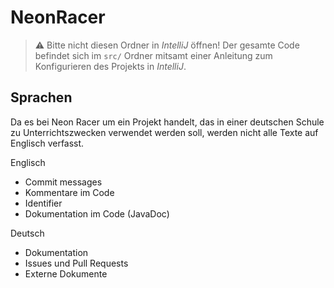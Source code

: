 # NeonRacer

> ⚠️ Bitte nicht diesen Ordner in _IntelliJ_ öffnen! Der gesamte Code befindet sich im `src/` Ordner mitsamt einer Anleitung zum Konfigurieren des Projekts in _IntelliJ_.

## Sprachen

Da es bei Neon Racer um ein Projekt handelt, das in einer deutschen Schule zu Unterrichtszwecken verwendet werden soll, werden nicht alle Texte auf Englisch verfasst.

Englisch
- Commit messages
- Kommentare im Code
- Identifier
- Dokumentation im Code (JavaDoc)

Deutsch
- Dokumentation
- Issues und Pull Requests
- Externe Dokumente
